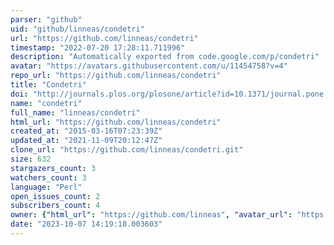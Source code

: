 ```yaml
---
parser: "github"
uid: "github/linneas/condetri"
url: "https://github.com/linneas/condetri"
timestamp: "2022-07-20 17:28:11.711996"
description: "Automatically exported from code.google.com/p/condetri"
avatar: "https://avatars.githubusercontent.com/u/11454758?v=4"
repo_url: "https://github.com/linneas/condetri"
title: "Condetri"
doi: "http://journals.plos.org/plosone/article?id=10.1371/journal.pone.0026314"
name: "condetri"
full_name: "linneas/condetri"
html_url: "https://github.com/linneas/condetri"
created_at: "2015-03-16T07:23:39Z"
updated_at: "2021-11-09T20:12:47Z"
clone_url: "https://github.com/linneas/condetri.git"
size: 632
stargazers_count: 3
watchers_count: 3
language: "Perl"
open_issues_count: 2
subscribers_count: 4
owner: {"html_url": "https://github.com/linneas", "avatar_url": "https://avatars.githubusercontent.com/u/11454758?v=4", "login": "linneas", "type": "User"}
date: "2023-10-07 14:19:18.003603"
---
```

